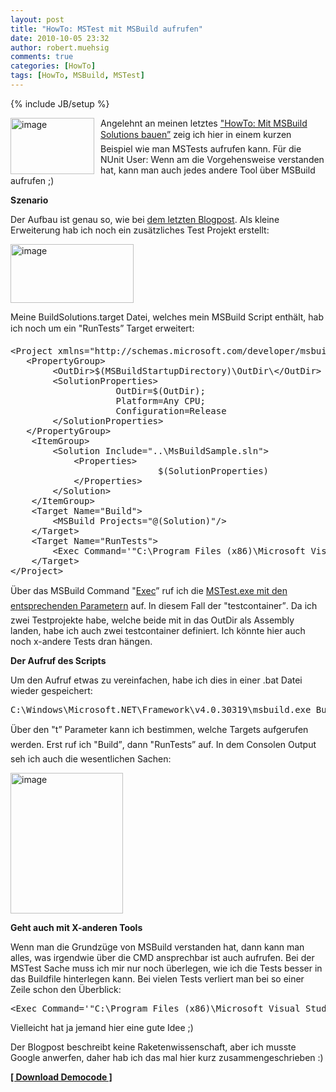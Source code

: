 ```yaml
---
layout: post
title: "HowTo: MSTest mit MSBuild aufrufen"
date: 2010-10-05 23:32
author: robert.muehsig
comments: true
categories: [HowTo]
tags: [HowTo, MSBuild, MSTest]
---
```

{% include JB/setup %}
<p><a href="{{BASE_PATH}}/assets/wp-images/image1066.png"><img style="border-bottom: 0px; border-left: 0px; margin: 0px 10px 0px 0px; display: inline; border-top: 0px; border-right: 0px" title="image" border="0" alt="image" align="left" src="{{BASE_PATH}}/assets/wp-images/image_thumb248.png" width="134" height="90" /></a>Angelehnt an meinen letztes <a href="{{BASE_PATH}}/2010/09/30/howto-mit-msbuild-solutions-bauen/{{BASE_PATH}}/2010/09/30/howto-mit-msbuild-solutions-bauen/">"HowTo: Mit MSBuild Solutions bauen”</a> zeig ich hier in einem kurzen Beispiel wie man MSTests aufrufen kann. Für die NUnit User: Wenn am die Vorgehensweise verstanden hat, kann man auch jedes andere Tool über MSBuild aufrufen ;)</p>  <p></p>  <p><strong>Szenario</strong></p>  <p>Der Aufbau ist genau so, wie bei <a href="{{BASE_PATH}}/2010/09/30/howto-mit-msbuild-solutions-bauen/">dem letzten Blogpost</a>. Als kleine Erweiterung hab ich noch ein zusätzliches Test Projekt erstellt:</p>  <p><a href="{{BASE_PATH}}/assets/wp-images/image1067.png"><img style="border-bottom: 0px; border-left: 0px; display: inline; border-top: 0px; border-right: 0px" title="image" border="0" alt="image" src="{{BASE_PATH}}/assets/wp-images/image_thumb249.png" width="197" height="94" /></a> </p>  <p>Meine BuildSolutions.target Datei, welches mein MSBuild Script enthält, hab ich noch um ein "RunTests” Target erweitert:</p>  <div style="padding-bottom: 0px; margin: 0px; padding-left: 0px; padding-right: 0px; display: inline; float: none; padding-top: 0px" id="scid:812469c5-0cb0-4c63-8c15-c81123a09de7:5e8bba96-df43-46c7-9538-3b03625a776f" class="wlWriterEditableSmartContent"><pre name="code" class="c#">&lt;Project xmlns="http://schemas.microsoft.com/developer/msbuild/2003" DefaultTargets="Build"&gt;
   &lt;PropertyGroup&gt;
		&lt;OutDir&gt;$(MSBuildStartupDirectory)\OutDir\&lt;/OutDir&gt;
		&lt;SolutionProperties&gt;
					OutDir=$(OutDir);
					Platform=Any CPU;
					Configuration=Release
		&lt;/SolutionProperties&gt;
   &lt;/PropertyGroup&gt;
	&lt;ItemGroup&gt;
		&lt;Solution Include="..\MsBuildSample.sln"&gt;
			&lt;Properties&gt;
							$(SolutionProperties)
			&lt;/Properties&gt;
		&lt;/Solution&gt;
	&lt;/ItemGroup&gt;
	&lt;Target Name="Build"&gt;
		&lt;MSBuild Projects="@(Solution)"/&gt;
	&lt;/Target&gt;
	&lt;Target Name="RunTests"&gt;
		&lt;Exec Command='"C:\Program Files (x86)\Microsoft Visual Studio 10.0\Common7\IDE\mstest.exe" /testcontainer:"$(MSBuildStartupDirectory)\OutDir\MsBuildSample.WebApp.Tests.dll" /testcontainer:"$(MSBuildStartupDirectory)\OutDir\AnotherTestProject.dll"' /&gt;
	&lt;/Target&gt;
&lt;/Project&gt;</pre></div>

<p>Über das MSBuild Command "<a href="http://msdn.microsoft.com/en-us/library/x8zx72cd.aspx">Exec</a>” ruf ich die <a href="http://msdn.microsoft.com/en-us/library/ms182489(VS.80).aspx">MSTest.exe mit den entsprechenden Parametern</a> auf. In diesem Fall der "testcontainer”. Da ich zwei Testprojekte habe, welche beide mit in das OutDir als Assembly landen, habe ich auch zwei testcontainer definiert. Ich könnte hier auch noch x-andere Tests dran hängen. </p>

<p><strong>Der Aufruf des Scripts</strong></p>

<p>Um den Aufruf etwas zu vereinfachen, habe ich dies in einer .bat Datei wieder gespeichert:</p>

<div style="padding-bottom: 0px; margin: 0px; padding-left: 0px; padding-right: 0px; display: inline; float: none; padding-top: 0px" id="scid:812469c5-0cb0-4c63-8c15-c81123a09de7:a5ca1786-78be-47d6-bb94-ccd07d357747" class="wlWriterEditableSmartContent"><pre name="code" class="c#">C:\Windows\Microsoft.NET\Framework\v4.0.30319\msbuild.exe Buildsolution.targets /t:Build,RunTests</pre></div>

<p>Über den "t” Parameter kann ich bestimmen, welche Targets aufgerufen werden. Erst ruf ich "Build”, dann "RunTests” auf. In dem Consolen Output seh ich auch die wesentlichen Sachen:</p>

<p><a href="{{BASE_PATH}}/assets/wp-images/image1068.png"><img style="border-bottom: 0px; border-left: 0px; display: inline; border-top: 0px; border-right: 0px" title="image" border="0" alt="image" src="{{BASE_PATH}}/assets/wp-images/image_thumb250.png" width="180" height="225" /></a> </p>

<p><strong>Geht auch mit X-anderen Tools</strong></p>

<p>Wenn man die Grundzüge von MSBuild verstanden hat, dann kann man alles, was irgendwie über die CMD ansprechbar ist auch aufrufen. Bei der MSTest Sache muss ich mir nur noch überlegen, wie ich die Tests besser in das Buildfile hinterlegen kann. Bei vielen Tests verliert man bei so einer Zeile schon den Überblick:</p>

<div style="padding-bottom: 0px; margin: 0px; padding-left: 0px; padding-right: 0px; display: inline; float: none; padding-top: 0px" id="scid:812469c5-0cb0-4c63-8c15-c81123a09de7:012e157b-c528-437e-aff7-ec72c6a617d0" class="wlWriterEditableSmartContent"><pre name="code" class="c#">&lt;Exec Command='"C:\Program Files (x86)\Microsoft Visual Studio 10.0\Common7\IDE\mstest.exe" /testcontainer:"$(MSBuildStartupDirectory)\OutDir\MsBuildSample.WebApp.Tests.dll" /testcontainer:"$(MSBuildStartupDirectory)\OutDir\AnotherTestProject.dll"' /&gt;</pre></div>

<p>Vielleicht hat ja jemand hier eine gute Idee ;)</p>

<p>Der Blogpost beschreibt keine Raketenwissenschaft, aber ich musste Google anwerfen, daher hab ich das mal hier kurz zusammengeschrieben :)</p>

<p><strong><a href="{{BASE_PATH}}/assets/files/democode/msbuildsamplemstest/msbuildsamplemstest.zip">[ Download Democode ]</a></strong></p>
